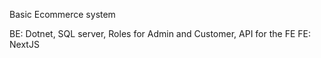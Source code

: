 Basic Ecommerce system

BE: Dotnet, SQL server, Roles for Admin and Customer, API for the FE
FE: NextJS
